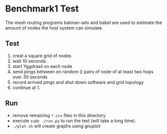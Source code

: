 # Benchmark1 Test

The mesh routing programs batman-adv and babel are used to estimate the amount of nodes the host system can simulate.

## Test

1. creat a square grid of nodes
2. wait 10 seconds
3. start Yggdrasil on each node
4. send pings between on random (<number of links>) pairs of node of at least two hops over 30 seconds
5. record arrived pings and shut down software and grid topology
6. continue at 1.

## Run

* remove remaining `*.csv` files in this directory
* execute `sudo ./run.py` to run the test (will take a long time).
* `./plot.sh` will create graphs using gnuplot
